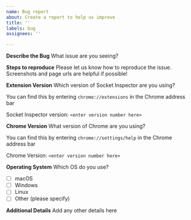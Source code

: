 ```yaml
---
name: Bug report
about: Create a report to help us improve
title: ''
labels: bug
assignees: ''

---
```


**Describe the Bug**
What issue are you seeing?

**Steps to reproduce**
Please let us know how to reproduce the issue. Screenshots and page urls are helpful if possible!

**Extension Version**
Which version of Socket Inspector are you using? 

You can find this by entering `chrome://extensions` in the Chrome address bar

Socket Inspector version: `<enter version number here>`

**Chrome Version**
What version of Chrome are you using? 

You can find this by entering `chrome://settings/help` in the Chrome address bar

Chrome Version: `<enter version number here>`

**Operating System**
Which OS do you use?
- [ ] macOS
- [ ] Windows
- [ ] Linux
- [ ] Other (please specify)

**Additional Details**
Add any other details here
